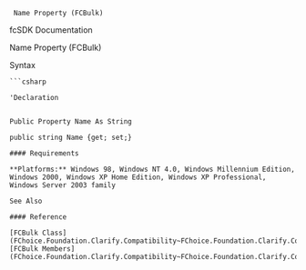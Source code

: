 ﻿     Name Property (FCBulk)                                                   

fcSDK Documentation

Name Property (FCBulk)

Syntax

```vbnet
```csharp

'Declaration
 

Public Property Name As String

public string Name {get; set;}

#### Requirements

**Platforms:** Windows 98, Windows NT 4.0, Windows Millennium Edition, Windows 2000, Windows XP Home Edition, Windows XP Professional, Windows Server 2003 family

See Also

#### Reference

[FCBulk Class](FChoice.Foundation.Clarify.Compatibility~FChoice.Foundation.Clarify.Compatibility.FCBulk.md)  
[FCBulk Members](FChoice.Foundation.Clarify.Compatibility~FChoice.Foundation.Clarify.Compatibility.FCBulk_members.md)